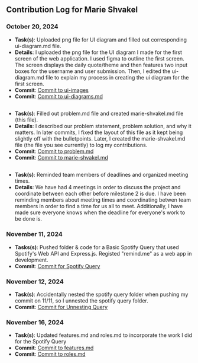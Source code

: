 ## Contribution Log for Marie Shvakel

### October 20, 2024 
- **Task(s)**: Uploaded png file for UI diagram and filled out corresponding ui-diagram.md file.
- **Details**: I uploaded the png file for the UI diagram I made for the first screen of the web application. I used figma to outline the first screen. The screen displays the daily quote/theme and then features two input boxes for the username and user submission. Then, I edited the ui-diagram.md file to explain my process in creating the ui diagram for the first screen.
- **Commit**: [Commit to ui-images](https://github.com/lucyzhang04/326Project/commit/cd1fa7dd306e9339fb7c096972e5dec123029305)
- **Commit**: [Commit to ui-diagrams.md](https://github.com/lucyzhang04/326Project/commit/0a29e68af9bc31b76a237f0f180c646e49843342)
##
- **Task(s)**: Filled out problem.md file and created marie-shvakel.md file (this file).
- **Details**: I described our problem statement, problem solution, and why it matters. In later commits, I fixed the layout of this file as it kept being slightly off with the bulletpoints. Later, I created the marie-shvakel.md file (the file you see currently) to log my contributions.
- **Commit**: [Commit to problem.md](https://github.com/lucyzhang04/326Project/commit/f818ee9323554a6c8841683ab142f76b891f4c58)
- **Commit**: [Commit to marie-shvakel.md](https://github.com/lucyzhang04/326Project/commit/f20730d2a08f9eee28a94c06d2f1d444c9767b54)
##
- **Task(s)**: Reminded team members of deadlines and organized meeting times. 
- **Details**: We have had 4 meetings in order to discuss the project and coordinate between each other before milestone 2 is due. I have been reminding members about meeting times and coordinating betwen team members in order to find a time for us all to meet. Additionally, I have made sure everyone knows when the deadline for everyone's work to be done is.

### November 11, 2024
- **Tasks(s)**: Pushed folder & code for a Basic Spotify Query that used Spotify's Web API and Express.js. Registed "remind.me" as a web app in development.
- **Commit**: [Commit for Spotify Query](https://github.com/lucyzhang04/326Project/commit/f07ee3e7f8e5250653c85591f4df7761929cd794)
### November 12, 2024
- **Task(s)**: Accidentally nested the spotify query folder when pushing my commit on 11/11, so I unnested the spotify query folder.
- **Commit**: [Commit for Unnesting Query](https://github.com/lucyzhang04/326Project/commit/4613f8ee2e3acb4bfc1f7868e97f90f7715a81bb)
### November 16, 2024
- **Task(s)**: Updated features.md and roles.md to incorporate the work I did for the Spotify Query
- **Commit**: [Commit to features.md](https://github.com/lucyzhang04/326Project/commit/2ac5a9a9016f1bf49c3d169333ae94c4787e178b)
- **Commit**: [Commit to roles.md](https://github.com/lucyzhang04/326Project/commit/966fc374946b08eb07eb00986775b059ef73a997)

 


